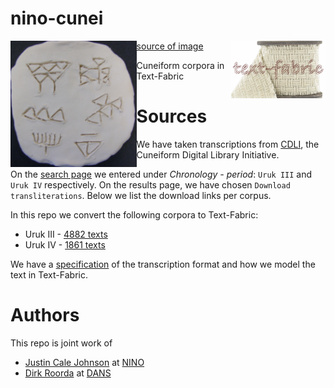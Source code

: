 nino-cunei
==========

<img src="programs/images/quad.png" align="left" width="40%"/>
<img src="programs/images/tf.png" align="right" width="30%"/>

[source of image](https://814eportfolios11.wikispaces.com/Kim814)

Cuneiform corpora in Text-Fabric

Sources
=======

We have taken transcriptions from [CDLI](https://cdli.ucla.edu), the Cuneiform
Digital Library Initiative.

On the [search page](https://cdli.ucla.edu/search/search.php) we entered under
*Chronology - period*: `Uruk III` and `Uruk IV` respectively. On the results
page, we have chosen `Download transliterations`. Below we list the download
links per corpus.

In this repo we convert the following corpora to Text-Fabric:

*   Uruk III -
    [4882 texts](https://cdli.ucla.edu/search/download_data_new.php?data_type=just_transliteration)
*   Uruk IV -
    [1861 texts](https://cdli.ucla.edu/search/download_data_new.php?data_type=just_transliteration)

We have a [specification](docs/transcription.md) of the transcription format and
how we model the text in Text-Fabric.

Authors
=======

This repo is joint work of

* [Justin Cale Johnson](http://www.geschkult.fu-berlin.de/en/e/babmed/staff/johnson.html)
  at
  [NINO](http://www.nino-leiden.nl)
* [Dirk Roorda](https://www.linkedin.com/in/dirkroorda/)
  at
  [DANS](https://www.dans.knaw.nl)
